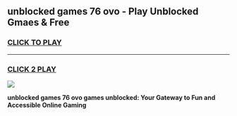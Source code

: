 
## unblocked games 76 ovo - Play Unblocked Gmaes & Free
<h3>
<a href="https://news.freeplayer.one?title=unblocked_games_76_ovo&ref=16F">CLICK TO PLAY</a></h3>
<hr>

<h3>
<a href="https://news.freeplayer.one?title=unblocked_games_76_ovo&ref=16F">CLICK 2 PLAY</a>
  
</h3>

<a href="https://news.freeplayer.one?title=unblocked_games_76_ovo&ref=16F/"><img src="https://clearcache.store/games.png"></a>


**unblocked games 76 ovo games unblocked: Your Gateway to Fun and Accessible Online Gaming**
